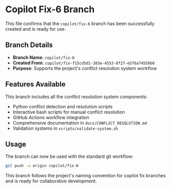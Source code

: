 # Copilot Fix-6 Branch

This file confirms that the `copilot/fix-6` branch has been successfully created and is ready for use.

## Branch Details

- **Branch Name**: `copilot/fix-6`
- **Created From**: `copilot/fix-f15cd5d1-383e-4553-8f27-e576a74558b0`
- **Purpose**: Supports the project's conflict resolution system workflow

## Features Available

This branch includes all the conflict resolution system components:

- Python conflict detection and resolution scripts
- Interactive bash scripts for manual conflict resolution  
- GitHub Actions workflow integration
- Comprehensive documentation in `docs/CONFLICT_RESOLUTION.md`
- Validation systems in `scripts/validate-system.sh`

## Usage

The branch can now be used with the standard git workflow:

```bash
git push -u origin copilot/fix-6
```

This branch follows the project's naming convention for copilot fix branches and is ready for collaborative development.